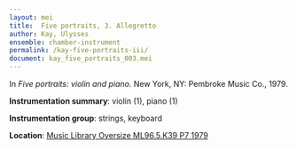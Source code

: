 ```yaml
---
layout: mei
title:  Five portraits, 3. Allegretto
author: Kay, Ulysses
ensemble: chamber-instrument
permalink: /kay-five-portraits-iii/
document: kay_five_portraits_003.mei
---
```


In *Five portraits: violin and piano.* New York, NY: Pembroke Music Co., 1979.

**Instrumentation summary**: violin (1), piano (1)

**Instrumentation group**: strings, keyboard

**Location**: <a href="https://tufts-primo.hosted.exlibrisgroup.com/permalink/f/bnf7qa/01TUN_ALMA21100935600003851" target="_blank">Music Library Oversize ML96.5.K39 P7 1979</a>
